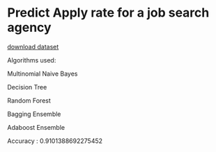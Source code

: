 # Predict Apply rate for a job search agency
[download dataset](https://github.com/animeshgoyal9/Predicting-Apply-rate-for-a-job-search-agency/blob/master/Apply_Rate_2019.csv)

Algorithms used:

Multinomial Naive Bayes

Decision Tree

Random Forest

Bagging Ensemble

Adaboost Ensemble

Accuracy : 0.9101388692275452